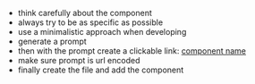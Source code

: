 - think carefully about the component
- always try to be as specific as possible
- use a minimalistic approach when developing
- generate a prompt
- then with the prompt create a clickable link: [component name](https://v0.dev/chat?q={prompt})
- make sure prompt is url encoded
- finally create the file and add the component
